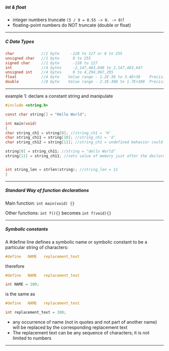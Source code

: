 

##### int & float

- integer numbers truncate `(5 / 9 = 0.55 -> 0. -> 0)`!
- floating-point numbers do NOT truncate (double or float)

***


##### C Data Types

```c
char            //1 byte     -128 to 127 or 0 to 255
unsigned char   //1 byte      0 to 255
signed char     //1 byte      -128 to 127
int             //4 bytes     -2,147,483,648 to 2,147,483,647
unsigned int    //4 bytes     0 to 4,294,967,295
float           //4 byte	Value range - 1.2E-38 to 3.4E+38	Precision - 6 decimal places
double          //8 byte	Value range - 2.3E-308 to 1.7E+308	Precision - 15 decimal places
```

***
example 1: declare a constant string and manipulate
```c
#include <string.h>

const char string[] = "Hello World";

int main(void)
{
char string_ch1 = string[0]; //string_ch1 = 'H'
char string_ch11 = string[10]; //string_ch1 = 'd'
char string_ch12 = string[11]; //string_ch1 = undefined behavior could be any value

string[0] = string_ch11; //string = "dello World"
string[11] = string_ch11; //sets value of memory just after the declared string value to 100(ASCCI 'd' or 0b01100100) this can result in a hardfault - never do this


int string_len = strlen(string); //string_len = 11
}
```
***
##### Standard Way of function declarations

Main function: `int main(void) {}`

Other functions: `int f(){}` becomes `int f(void){}`

***



##### Symbolic constants

A #define line defines a symbolic name or symbolic constant to be a particular string of characters:

```c
#define   NAME   replacement_text
```
therefore
```c
#define   NAME   replacement_text

int NAME = 100;
```
is the same as 
```c
#define   NAME   replacement_text

int replacement_text = 100;
```

- any occurrence of name (not in quotes and not part of another name) will be replaced by the corresponding replacement text
- The replacement text can be any sequence of characters; it is not limited to numbers


***
